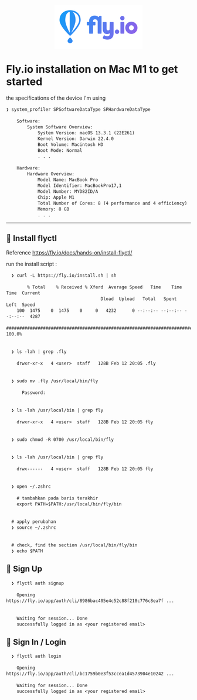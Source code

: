 <p align="center">
    <img src="./fly-io-logo.svg" alt="fly-io-logo" style="display: block; margin: 0 auto;">
</p>


# Fly.io installation on Mac M1 to get started


the specifications of the device I'm using

    ❯ system_profiler SPSoftwareDataType SPHardwareDataType

        Software:
            System Software Overview:
                System Version: macOS 13.3.1 (22E261)
                Kernel Version: Darwin 22.4.0
                Boot Volume: Macintosh HD
                Boot Mode: Normal    
                . . .

        Hardware:
            Hardware Overview:
                Model Name: MacBook Pro
                Model Identifier: MacBookPro17,1
                Model Number: MYD82ID/A
                Chip: Apple M1
                Total Number of Cores: 8 (4 performance and 4 efficiency)
                Memory: 8 GB
                . . .

---

## &#x1F535; Install flyctl

Reference https://fly.io/docs/hands-on/install-flyctl/

run the install script :

      ❯ curl -L https://fly.io/install.sh | sh

            % Total    % Received % Xferd  Average Speed   Time    Time     Time  Current
                                        Dload  Upload   Total   Spent    Left  Speed
        100  1475    0  1475    0     0   4232      0 --:--:-- --:--:-- --:--:--  4287
        ######################################################################## 100.0%


      ❯ ls -lah | grep .fly

        drwxr-xr-x   4 <user>  staff   128B Feb 12 20:05 .fly


      ❯ sudo mv .fly /usr/local/bin/fly

          Password:


      ❯ ls -lah /usr/local/bin | grep fly

        drwxr-xr-x   4 <user>  staff   128B Feb 12 20:05 fly


      ❯ sudo chmod -R 0700 /usr/local/bin/fly


      ❯ ls -lah /usr/local/bin | grep fly

        drwx------   4 <user>  staff   128B Feb 12 20:05 fly


      ❯ open ~/.zshrc

        # tambahkan pada baris terakhir
        export PATH=$PATH:/usr/local/bin/fly/bin


      # apply perubahan
      ❯ source ~/.zshrc


      # check, find the section /usr/local/bin/fly/bin
      ❯ echo $PATH


## &#x1F535; Sign Up

      ❯ flyctl auth signup

        Opening https://fly.io/app/auth/cli/8986bac405e4c52c88f218c776c8ea7f ...


        Waiting for session... Done
        successfully logged in as <your registered email>     

## &#x1F535; Sign In / Login

      ❯ flyctl auth login

        Opening https://fly.io/app/auth/cli/bc1759b0e3f53ccea1d4573904e10242 ...

        Waiting for session... Done
        successfully logged in as <your registered email>
